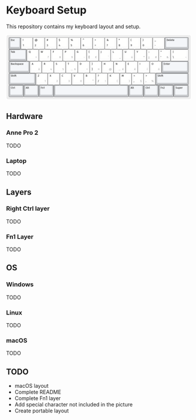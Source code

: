 # Keyboard Setup
This repository contains my keyboard layout and setup.

![alt text](keyboard_layout_editor/keyboard_layout.png "Title")

## Hardware

### Anne Pro 2
TODO

### Laptop
TODO

## Layers

### Right Ctrl layer
TODO

### Fn1 Layer
TODO

## OS

### Windows
TODO

### Linux
TODO

### macOS
TODO

## TODO
- macOS layout
- Complete README
- Complete Fn1 layer
- Add special character not included in the picture
- Create portable layout
